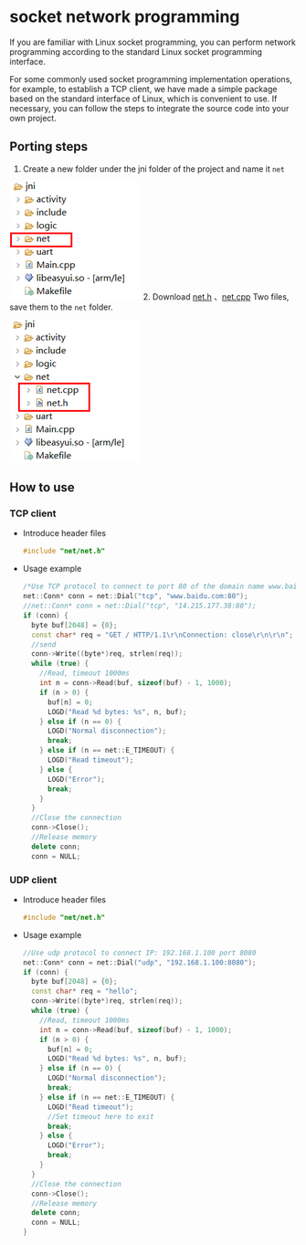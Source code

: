 # socket network programming
If you are familiar with Linux socket programming, you can perform network programming according to the standard Linux socket programming interface.    

For some commonly used socket programming implementation operations, for example, to establish a TCP client, we have made a simple package based on the standard interface of Linux, which is convenient to use. If necessary, you can follow the steps to integrate the source code into your own project.

## Porting steps 
1. Create a new folder under the jni folder of the project and name it `net`  
    
  ![](assets/create_net_folder.png)
2. Download <a href="../src/net/net.h" download target="_blank">net.h</a> 、<a href="../src/net/net.cpp" download target="_blank">net.cpp</a>  Two files, save them to the `net` folder.

  ![](assets/net_class.png)  

## How to use 
### TCP client
* Introduce header files
  ```c++
  #include "net/net.h"
  ```
* Usage example 
  ```c++
  /*Use TCP protocol to connect to port 80 of the domain name www.baidu.com, and change the domain name to IP.*/
  net::Conn* conn = net::Dial("tcp", "www.baidu.com:80");
  //net::Conn* conn = net::Dial("tcp", "14.215.177.38:80");
  if (conn) {
    byte buf[2048] = {0};
    const char* req = "GET / HTTP/1.1\r\nConnection: close\r\n\r\n";
    //send
    conn->Write((byte*)req, strlen(req));
    while (true) {
      //Read, timeout 1000ms
      int n = conn->Read(buf, sizeof(buf) - 1, 1000);
      if (n > 0) {
        buf[n] = 0;
        LOGD("Read %d bytes: %s", n, buf);
      } else if (n == 0) {
        LOGD("Normal disconnection");
        break;
      } else if (n == net::E_TIMEOUT) {
        LOGD("Read timeout");
      } else {
        LOGD("Error");
        break;
      }
    }
    //Close the connection
    conn->Close();
    //Release memory
    delete conn;
    conn = NULL;
  ```

### UDP client
* Introduce header files 
  ```c++
  #include "net/net.h"
  ```
* Usage example
  ```c++
  //Use udp protocol to connect IP: 192.168.1.100 port 8080
  net::Conn* conn = net::Dial("udp", "192.168.1.100:8080");
  if (conn) {
    byte buf[2048] = {0};
    const char* req = "hello";
    conn->Write((byte*)req, strlen(req));
    while (true) {
      //Read, timeout 1000ms
      int n = conn->Read(buf, sizeof(buf) - 1, 1000);
      if (n > 0) {
        buf[n] = 0;
        LOGD("Read %d bytes: %s", n, buf);
      } else if (n == 0) {
        LOGD("Normal disconnection");
        break;
      } else if (n == net::E_TIMEOUT) {
        LOGD("Read timeout");
        //Set timeout here to exit
        break;
      } else {
        LOGD("Error");
        break;
      }
    }
    //Close the connection
    conn->Close();
    //Release memory
    delete conn;
    conn = NULL;
  }
  ```

